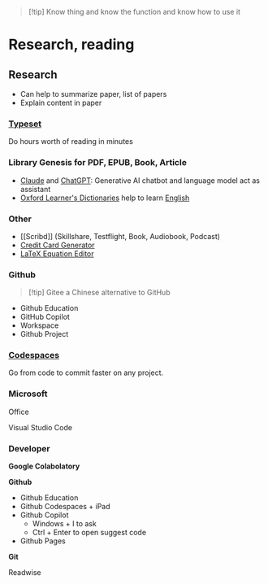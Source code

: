 > [!tip] Know thing and know the function and know how to use it

# Research, reading

## Research

- Can help to summarize paper, list of papers
- Explain content in paper

### [Typeset](https://typeset.io) 

Do hours worth of reading in minutes
### Library Genesis for PDF, EPUB, Book, Article

- [Claude](https://claude.ai/chats) and [ChatGPT](https://chatgpt.com): Generative AI chatbot and language model act as assistant
- [Oxford Learner's Dictionaries](https://www.oxfordlearnersdictionaries.com) help to learn [English](English.md)

### Other

- [[Scribd]] (Skillshare, Testflight, Book, Audiobook, Podcast)
- [Credit Card Generator](https://dnschecker.org/credit-card-generator.php)
- [LaTeX Equation Editor](https://latexeditor.lagrida.com/)

### Github

> [!tip] Gitee a Chinese alternative to GitHub

- Github Education
- GitHub Copilot 
- Workspace
- Github Project

### [Codespaces](https://github.com/codespaces)

Go from code to commit faster on any project.

### Microsoft

Office

Visual Studio Code

### Developer

**Google Colabolatory**

**Github**

- Github Education
- Github Codespaces + iPad
- Github Copilot
    - Windows + I to ask
    - Ctrl + Enter to open suggest code
- Github Pages

**Git**

Readwise